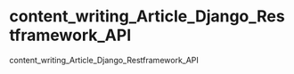 # content_writing_Article_Django_Restframework_API
content_writing_Article_Django_Restframework_API
